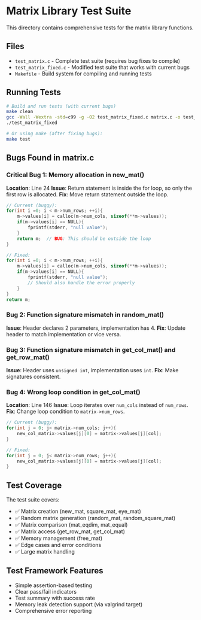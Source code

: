 # Matrix Library Test Suite

This directory contains comprehensive tests for the matrix library functions.

## Files

- `test_matrix.c` - Complete test suite (requires bug fixes to compile)
- `test_matrix_fixed.c` - Modified test suite that works with current bugs
- `Makefile` - Build system for compiling and running tests

## Running Tests

```bash
# Build and run tests (with current bugs)
make clean
gcc -Wall -Wextra -std=c99 -g -O2 test_matrix_fixed.c matrix.c -o test_matrix_fixed -lm
./test_matrix_fixed

# Or using make (after fixing bugs):
make test
```

## Bugs Found in matrix.c

### Critical Bug 1: Memory allocation in new_mat()
**Location**: Line 24
**Issue**: Return statement is inside the for loop, so only the first row is allocated.
**Fix**: Move return statement outside the loop.

```c
// Current (buggy):
for(int i =0; i < m->num_rows; ++i){
    m->values[i] = calloc(m->num_cols, sizeof(**m->values));
    if(m->values[i] == NULL){
        fprintf(stderr, "null value");
    }
    return m;  // BUG: This should be outside the loop
}

// Fixed:
for(int i =0; i < m->num_rows; ++i){
    m->values[i] = calloc(m->num_cols, sizeof(**m->values));
    if(m->values[i] == NULL){
        fprintf(stderr, "null value");
        // Should also handle the error properly
    }
}
return m;
```

### Bug 2: Function signature mismatch in random_mat()
**Issue**: Header declares 2 parameters, implementation has 4.
**Fix**: Update header to match implementation or vice versa.

### Bug 3: Function signature mismatch in get_col_mat() and get_row_mat()
**Issue**: Header uses `unsigned int`, implementation uses `int`.
**Fix**: Make signatures consistent.

### Bug 4: Wrong loop condition in get_col_mat()
**Location**: Line 146
**Issue**: Loop iterates over `num_cols` instead of `num_rows`.
**Fix**: Change loop condition to `matrix->num_rows`.

```c
// Current (buggy):
for(int j = 0; j< matrix->num_cols; j++){
    new_col_matrix->values[j][0] = matrix->values[j][col];
}

// Fixed:
for(int j = 0; j< matrix->num_rows; j++){
    new_col_matrix->values[j][0] = matrix->values[j][col];
}
```

## Test Coverage

The test suite covers:

- ✅ Matrix creation (new_mat, square_mat, eye_mat)
- ✅ Random matrix generation (random_mat, random_square_mat) 
- ✅ Matrix comparison (mat_eqdim, mat_equal)
- ✅ Matrix access (get_row_mat, get_col_mat)
- ✅ Memory management (free_mat)
- ✅ Edge cases and error conditions
- ✅ Large matrix handling

## Test Framework Features

- Simple assertion-based testing
- Clear pass/fail indicators
- Test summary with success rate
- Memory leak detection support (via valgrind target)
- Comprehensive error reporting